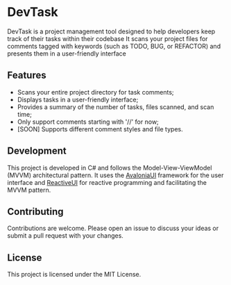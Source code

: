 # DevTask

DevTask is a project management tool designed to help developers keep track of their tasks within their codebase
It scans your project files for comments tagged with keywords (such as TODO, BUG, or REFACTOR)
and presents them in a user-friendly interface

## Features
- Scans your entire project directory for task comments;
- Displays tasks in a user-friendly interface;
- Provides a summary of the number of tasks, files scanned, and scan time;
- Only support comments starting with '//' for now;
- [SOON] Supports different comment styles and file types.

## Development
This project is developed in C# and follows the Model-View-ViewModel (MVVM) architectural pattern.
It uses the [AvaloniaUI](https://avaloniaui.net/) framework for the user interface and [ReactiveUI](https://www.reactiveui.net/)
for reactive programming and facilitating the MVVM pattern.

## Contributing
Contributions are welcome. Please open an issue to discuss your ideas or submit a pull request with your changes.  


## License
This project is licensed under the MIT License.